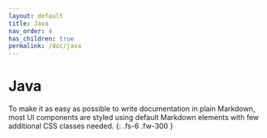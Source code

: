 ```yaml
---
layout: default
title: Java
nav_order: 4
has_children: true
permalink: /doc/java
---
```


# Java

To make it as easy as possible to write documentation in plain Markdown, most UI components are styled using default Markdown elements with few additional CSS classes needed.
{: .fs-6 .fw-300 }
